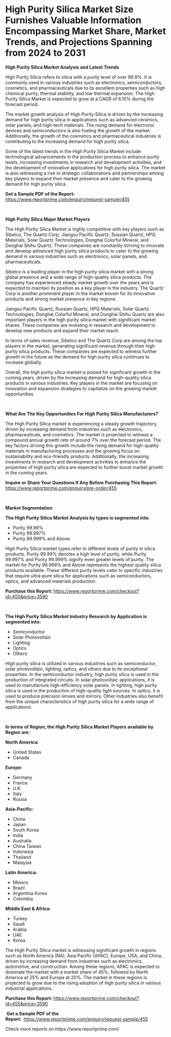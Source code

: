 <p><h1>High Purity Silica Market Size Furnishes Valuable Information Encompassing Market Share, Market Trends, and Projections Spanning from 2024 to 2031</h1></p><p><strong>High Purity Silica Market Analysis and Latest Trends</strong></p>
<p><p>High Purity Silica refers to silica with a purity level of over 99.9%. It is commonly used in various industries such as electronics, semiconductors, cosmetics, and pharmaceuticals due to its excellent properties such as high chemical purity, thermal stability, and low thermal expansion. The High Purity Silica Market is expected to grow at a CAGR of 6.10% during the forecast period.</p><p>The market growth analysis of High Purity Silica is driven by the increasing demand for high purity silica in applications such as advanced ceramics, solar panels, and high-tech materials. The rising demand for electronic devices and semiconductors is also fueling the growth of the market. Additionally, the growth of the cosmetics and pharmaceutical industries is contributing to the increasing demand for high purity silica.</p><p>Some of the latest trends in the High Purity Silica Market include technological advancements in the production process to enhance purity levels, increasing investments in research and development activities, and the development of innovative applications for high purity silica. The market is also witnessing a rise in strategic collaborations and partnerships among key players to expand their market presence and cater to the growing demand for high purity silica.</p></p>
<p><strong>Get a Sample PDF of the Report:&nbsp;</strong> <a href="https://www.reportprime.com/enquiry/request-sample/455">https://www.reportprime.com/enquiry/request-sample/455</a></p>
<p>&nbsp;</p>
<p><strong>High Purity Silica Major Market Players</strong></p>
<p><p>The High Purity Silica Market is highly competitive with key players such as Sibelco, The Quartz Corp, Jiangsu Pacific Quartz, Russian Quartz, HPQ Materials, Solar Quartz Technologies, Donghai Colorful Mineral, and Donghai Shihu Quartz. These companies are constantly striving to innovate and develop advanced high purity silica products to cater to the growing demand in various industries such as electronics, solar panels, and pharmaceuticals.</p><p>Sibelco is a leading player in the high purity silica market with a strong global presence and a wide range of high-quality silica products. The company has experienced steady market growth over the years and is expected to maintain its position as a key player in the industry. The Quartz Corp is another prominent player in the market known for its innovative products and strong market presence in key regions.</p><p>Jiangsu Pacific Quartz, Russian Quartz, HPQ Materials, Solar Quartz Technologies, Donghai Colorful Mineral, and Donghai Shihu Quartz are also important players in the high purity silica market with significant market shares. These companies are investing in research and development to develop new products and expand their market reach.</p><p>In terms of sales revenue, Sibelco and The Quartz Corp are among the top players in the market, generating significant revenue through their high purity silica products. These companies are expected to witness further growth in the future as the demand for high purity silica continues to increase globally.</p><p>Overall, the high purity silica market is poised for significant growth in the coming years, driven by the increasing demand for high-quality silica products in various industries. Key players in the market are focusing on innovation and expansion strategies to capitalize on the growing market opportunities.</p></p>
<p>&nbsp;</p>
<p><strong>What Are The Key Opportunities For High Purity Silica Manufacturers?</strong></p>
<p><p>The High Purity Silica market is experiencing a steady growth trajectory, driven by increasing demand from industries such as electronics, pharmaceuticals, and cosmetics. The market is projected to witness a compound annual growth rate of around 7% over the forecast period. The key factors driving this growth include the rising demand for high-quality materials in manufacturing processes and the growing focus on sustainability and eco-friendly products. Additionally, the increasing investments in research and development activities to enhance the properties of high purity silica are expected to further boost market growth in the coming years.</p></p>
<p><strong>Inquire or Share Your Questions If Any Before Purchasing This Report:</strong> <a href="https://www.reportprime.com/enquiry/pre-order/455">https://www.reportprime.com/enquiry/pre-order/455</a></p>
<p>&nbsp;</p>
<p><strong>Market Segmentation</strong></p>
<p><strong>The High Purity Silica Market Analysis by types is segmented into:</strong></p>
<p><ul><li>Purity 99.99%</li><li>Purity 99.997%</li><li>Purity 99.999% and Above</li></ul></p>
<p><p>High Purity Silica market types refer to different levels of purity in silica products. Purity 99.99% denotes a high level of purity, while Purity 99.997% and Purity 99.999% signify even greater levels of purity. The market for Purity 99.999% and Above represents the highest quality silica products available. These different purity levels cater to specific industries that require ultra-pure silica for applications such as semiconductors, optics, and advanced materials production.</p></p>
<p><strong>Purchase this Report:&nbsp;</strong><a href="https://www.reportprime.com/checkout?id=455&price=3590">https://www.reportprime.com/checkout?id=455&price=3590</a></p>
<p>&nbsp;</p>
<p><strong>The High Purity Silica Market Industry Research by Application is segmented into:</strong></p>
<p><ul><li>Semiconductor</li><li>Solar Photovoltaic</li><li>Lighting</li><li>Optics</li><li>Others</li></ul></p>
<p><p>High purity silica is utilized in various industries such as semiconductor, solar photovoltaic, lighting, optics, and others due to its exceptional properties. In the semiconductor industry, high purity silica is used in the production of integrated circuits. In solar photovoltaic applications, it is used to manufacture high-efficiency solar panels. In lighting, high purity silica is used in the production of high-quality light sources. In optics, it is used to produce precision lenses and mirrors. Other industries also benefit from the unique characteristics of high purity silica for a wide range of applications.</p></p>
<p>&nbsp;</p>
<p><strong>In terms of Region, the High Purity Silica Market Players available by Region are:</strong></p>
<p>
    <p> <strong> North America: </strong>
        <ul>
            <li>United States</li>
            <li>Canada</li>
        </ul>
        </p> 
    <p> <strong> Europe: </strong>
        <ul>
            <li>Germany</li>
            <li>France</li>
            <li>U.K.</li>
            <li>Italy</li>
            <li>Russia</li>
        </ul>
        </p> 
    <p> <strong> Asia-Pacific: </strong>
        <ul>
            <li>China</li>
            <li>Japan</li>
            <li>South Korea</li>
            <li>India</li>
            <li>Australia</li>
            <li>China Taiwan</li>
            <li>Indonesia</li>
            <li>Thailand</li>
            <li>Malaysia</li>
        </ul>
        </p> 
    <p> <strong> Latin America: </strong>
        <ul>
            <li>Mexico</li>
            <li>Brazil</li>
            <li>Argentina Korea</li>
            <li>Colombia</li>
        </ul>
        </p> 
    <p> <strong> Middle East & Africa: </strong>
        <ul>
            <li>Turkey</li>
            <li>Saudi</li>
            <li>Arabia</li>
            <li>UAE</li>
            <li>Korea</li>
        </ul>
    </p>
    </p>
<p><p>The High Purity Silica market is witnessing significant growth in regions such as North America (NA), Asia Pacific (APAC), Europe, USA, and China, driven by increasing demand from industries such as electronics, automotive, and construction. Among these regions, APAC is expected to dominate the market with a market share of 45%, followed by North America at 25% and Europe at 20%. The market in these regions is projected to grow due to the rising adoption of high purity silica in various industrial applications.</p></p>
<p><strong>Purchase this Report: </strong><a href="https://www.reportprime.com/checkout?id=455&price=3590">https://www.reportprime.com/checkout?id=455&price=3590</a></p>
<p>&nbsp;<strong>Get a Sample PDF of the Report:&nbsp;&nbsp;</strong><a href="https://www.reportprime.com/enquiry/request-sample/455">https://www.reportprime.com/enquiry/request-sample/455</a></p>
<p><strong></strong></p>
<p>Check more reports on https://www.reportprime.com/</p>
